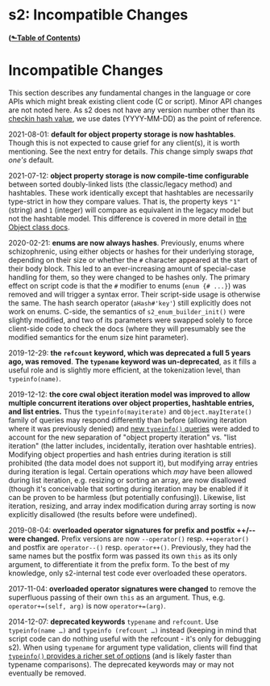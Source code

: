 # s2: Incompatible Changes
#### ([&#x2b11;Table of Contents](./))
# Incompatible Changes

This section describes any fundamental changes in the language or core
APIs which might break existing client code (C or script). Minor API
changes are not noted here. As s2 does not have any version number
other than its [checkin hash value](/timeline), we use dates
(YYYY-MM-DD) as the point of reference.

2021-08-01: **default for object property storage is now hashtables**.
Though this is not expected to cause grief for any client(s), it is
worth mentioning. See the next entry for details. *This* change simply
swaps *that one's* default.

2021-07-12: **object property storage is now compile-time
configurable** between sorted doubly-linked lists (the classic/legacy
method) and hashtables.  These work identically except that hashtables
are necessarily type-strict in how they compare values. That is, the
property keys `"1"` (string) and `1` (integer) will compare as
equivalent in the legacy model but not the hashtable model. This
difference is covered in more detail in [the Object class
docs](type-object.md).

2020-02-21: **enums are now always hashes**. Previously, enums where
schizophrenic, using either objects or hashes for their underlying
storage, depending on their size or whether the `#` character appeared
at the start of their body block. This led to an ever-increasing
amount of special-case handling for them, so they were changed to be
hashes only. The primary effect on script code is that the `#`
modifier to enums (`enum {# ...}`) was removed and will trigger a
syntax error. Their script-side usage is otherwise the same. The hash
search operator (`aHash#'key'`) still explicitly does not work on
enums. C-side, the semantics of `s2_enum_builder_init()` were slightly
modified, and two of its parameters were swapped solely to force
client-side code to check the docs (where they will presumably see the
modified semantics for the enum size hint parameter).


2019-12-29: **the `refcount` keyword, which was deprecated a full 5
years ago, was removed**. **The `typename` keyword was
un-deprecated**, as it fills a useful role and is slightly more
efficient, at the tokenization level, than `typeinfo(name)`.


2019-12-12: **the core cwal object iteration model was improved to allow
multiple concurrent iterations over object properties, hashtable
entries, and list entries.** Thus the `typeinfo(mayiterate)` and
`Object.mayIterate()` family of queries may respond differently than
before (allowing iteration where it was previously denied) and [new
`typeinfo()` queries](keyword-typeinfo.md) were added to account for
the new separation of "object property iteration" vs. "list iteration"
(the latter includes, incidentally, iteration over hashtable
entries). Modifying object properties and hash entries during
iteration is still prohibited (the data model does not support it),
but modifying array entries during iteration is legal. Certain
operations which *may* have been allowed during list iteration, e.g.
resizing or sorting an array, are now disallowed (though it's
conceivable that sorting during iteration may be enabled if it can be
proven to be harmless (but potentially confusing)). Likewise, list
iteration, resizing, and array index modification during array sorting
is now explicitly disallowed (the results before were undefined).

2019-08-04: **overloaded operator signatures for prefix and postfix
++/-- were changed.** Prefix versions are now `--operator()` resp.
`++operator()` and postfix are `operator--()` resp. `operator++()`.
Previously, they had the same names but the postfix form was passed
its own `this` as its only argument, to differentiate it from the
prefix form. To the best of my knowledge, only s2-internal test code
ever overloaded these operators.

2017-11-04: **overloaded operator signatures were changed** to
remove the superfluous passing of their own `this` as an argument.
Thus, e.g. `operator+=(self, arg)` is now `operator+=(arg)`.

2014-12-07: **deprecated keywords** `typename` and `refcount`. Use
`typeinfo(name …)` and `typeinfo (refcount …)` instead (keeping in
mind that script code can do nothing useful with the refcount - it's
only for debugging s2). When using `typename` for argument type
validation, clients will find that [`typeinfo()` provides a richer set
of options](keyword-typeinfo.md) (and is likely faster than typename
comparisons). The deprecated keywords may or may not eventually be
removed.
